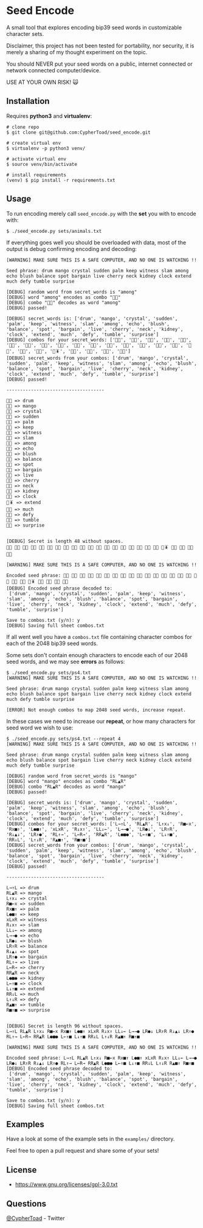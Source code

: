 # Seed Encode

A small tool that explores encoding bip39 seed words in customizable character sets.

Disclaimer, this project has not been tested for portability, nor security, it is merely a sharing of my thought experiment on the topic.

You should NEVER put your seed words on a public, internet connected or network connected computer/device.

USE AT YOUR OWN RISK! 🙀

## Installation
Requires **python3** and **virtualenv**:

```
# clone repo
$ git clone git@github.com:CypherToad/seed_encode.git

# create virtual env
$ virtualenv -p python3 venv/

# activate virtual env
$ source venv/bin/activate

# install requirements
(venv) $ pip install -r requirements.txt
```

## Usage

To run encoding merely call `seed_encode.py` with the **set** you with to encode with:

```
$ ./seed_encode.py sets/animals.txt
```

If everything goes well you should be overloaded with data, most of the output is debug confirming encoding and decoding:

```
[WARNING] MAKE SURE THIS IS A SAFE COMPUTER, AND NO ONE IS WATCHING !!

Seed phrase: drum mango crystal sudden palm keep witness slam among echo blush balance spot bargain live cherry neck kidney clock extend much defy tumble surprise

[DEBUG] random word from secret_words is "among"
[DEBUG] word "among" encodes as combo "🐀🦂"
[DEBUG] combo "🐀🦂" decodes as word "among"
[DEBUG] passed!

[DEBUG] secret_words is: ['drum', 'mango', 'crystal', 'sudden', 'palm', 'keep', 'witness', 'slam', 'among', 'echo', 'blush', 'balance', 'spot', 'bargain', 'live', 'cherry', 'neck', 'kidney', 'clock', 'extend', 'much', 'defy', 'tumble', 'surprise']
[DEBUG] combos for your secret_words: ['🐅🐀', '🐊🐁', '🐃🦭', '🐑🐄', '🐋🦛', '🐉🐂', '🐓🦒', '🐐🐄', '🐀🦂', '🐅🐔', '🐁🦝', '🐁🐢', '🐐🦅', '🐁🐪', '🐉🦌', '🐂🦩', '🐊🦬', '🐉🐇', '🐃🐘', '🐅🪳', '🐊🦕', '🐄🐞', '🐒🐧', '🐑🐔']
[DEBUG] secret_words from your combos: ['drum', 'mango', 'crystal', 'sudden', 'palm', 'keep', 'witness', 'slam', 'among', 'echo', 'blush', 'balance', 'spot', 'bargain', 'live', 'cherry', 'neck', 'kidney', 'clock', 'extend', 'much', 'defy', 'tumble', 'surprise']
[DEBUG] passed!

------------------------------------

🐅🐀 => drum
🐊🐁 => mango
🐃🦭 => crystal
🐑🐄 => sudden
🐋🦛 => palm
🐉🐂 => keep
🐓🦒 => witness
🐐🐄 => slam
🐀🦂 => among
🐅🐔 => echo
🐁🦝 => blush
🐁🐢 => balance
🐐🦅 => spot
🐁🐪 => bargain
🐉🦌 => live
🐂🦩 => cherry
🐊🦬 => neck
🐉🐇 => kidney
🐃🐘 => clock
🐅🪳 => extend
🐊🦕 => much
🐄🐞 => defy
🐒🐧 => tumble
🐑🐔 => surprise


[DEBUG] Secret is length 48 without spaces.
🐅🐀 🐊🐁 🐃🦭 🐑🐄 🐋🦛 🐉🐂 🐓🦒 🐐🐄 🐀🦂 🐅🐔 🐁🦝 🐁🐢 🐐🦅 🐁🐪 🐉🦌 🐂🦩 🐊🦬 🐉🐇 🐃🐘 🐅🪳 🐊🦕 🐄🐞 🐒🐧 🐑🐔

[WARNING] MAKE SURE THIS IS A SAFE COMPUTER, AND NO ONE IS WATCHING !!

Encoded seed phrase: 🐅🐀 🐊🐁 🐃🦭 🐑🐄 🐋🦛 🐉🐂 🐓🦒 🐐🐄 🐀🦂 🐅🐔 🐁🦝 🐁🐢 🐐🦅 🐁🐪 🐉🦌 🐂🦩 🐊🦬 🐉🐇 🐃🐘 🐅🪳 🐊🦕 🐄🐞 🐒🐧 🐑🐔
[DEBUG] Encoded seed phrase decoded to:
 ['drum', 'mango', 'crystal', 'sudden', 'palm', 'keep', 'witness', 'slam', 'among', 'echo', 'blush', 'balance', 'spot', 'bargain', 'live', 'cherry', 'neck', 'kidney', 'clock', 'extend', 'much', 'defy', 'tumble', 'surprise']

Save to combos.txt (y/n): y
[DEBUG] Saving full sheet combos.txt
```

If all went well you have a `combos.txt` file containing character combos for each of the 2048 bip39 seed words.

Some sets don't contain enough characters to encode each of our 2048 seed words,
and we may see **errors** as follows:

```
$ ./seed_encode.py sets/ps4.txt
[WARNING] MAKE SURE THIS IS A SAFE COMPUTER, AND NO ONE IS WATCHING !!

Seed phrase: drum mango crystal sudden palm keep witness slam among echo blush balance spot bargain live cherry neck kidney clock extend much defy tumble surprise

[ERROR] Not enough combos to map 2048 seed words, increase repeat.
```

In these cases we need to increase our **repeat**, or how many characters for seed word we wish to use:

```
$ ./seed_encode.py sets/ps4.txt --repeat 4
[WARNING] MAKE SURE THIS IS A SAFE COMPUTER, AND NO ONE IS WATCHING !!

Seed phrase: drum mango crystal sudden palm keep witness slam among echo blush balance spot bargain live cherry neck kidney clock extend much defy tumble surprise

[DEBUG] random word from secret_words is "mango"
[DEBUG] word "mango" encodes as combo "RL▲R"
[DEBUG] combo "RL▲R" decodes as word "mango"
[DEBUG] passed!

[DEBUG] secret_words is: ['drum', 'mango', 'crystal', 'sudden', 'palm', 'keep', 'witness', 'slam', 'among', 'echo', 'blush', 'balance', 'spot', 'bargain', 'live', 'cherry', 'neck', 'kidney', 'clock', 'extend', 'much', 'defy', 'tumble', 'surprise']
[DEBUG] combos for your secret_words: ['L→↑L', 'RL▲R', 'L↑x↓', 'R■←x', 'Rx■↑', 'L●■↑', 'xLxR', 'R↓x↑', 'LL↓←', 'L→→●', 'LR●↓', 'LR↑R', 'R↓▲↓', 'LR↑●', 'RL↑→', 'L←R→', 'RR▲R', 'L●■●', 'L←↑■', 'L↓↑■', 'RR↓L', 'L↑↓R', 'R▲■↑', 'R■↑■']
[DEBUG] secret_words from your combos: ['drum', 'mango', 'crystal', 'sudden', 'palm', 'keep', 'witness', 'slam', 'among', 'echo', 'blush', 'balance', 'spot', 'bargain', 'live', 'cherry', 'neck', 'kidney', 'clock', 'extend', 'much', 'defy', 'tumble', 'surprise']
[DEBUG] passed!

------------------------------------

L→↑L => drum
RL▲R => mango
L↑x↓ => crystal
R■←x => sudden
Rx■↑ => palm
L●■↑ => keep
xLxR => witness
R↓x↑ => slam
LL↓← => among
L→→● => echo
LR●↓ => blush
LR↑R => balance
R↓▲↓ => spot
LR↑● => bargain
RL↑→ => live
L←R→ => cherry
RR▲R => neck
L●■● => kidney
L←↑■ => clock
L↓↑■ => extend
RR↓L => much
L↑↓R => defy
R▲■↑ => tumble
R■↑■ => surprise


[DEBUG] Secret is length 96 without spaces.
L→↑L RL▲R L↑x↓ R■←x Rx■↑ L●■↑ xLxR R↓x↑ LL↓← L→→● LR●↓ LR↑R R↓▲↓ LR↑● RL↑→ L←R→ RR▲R L●■● L←↑■ L↓↑■ RR↓L L↑↓R R▲■↑ R■↑■

[WARNING] MAKE SURE THIS IS A SAFE COMPUTER, AND NO ONE IS WATCHING !!

Encoded seed phrase: L→↑L RL▲R L↑x↓ R■←x Rx■↑ L●■↑ xLxR R↓x↑ LL↓← L→→● LR●↓ LR↑R R↓▲↓ LR↑● RL↑→ L←R→ RR▲R L●■● L←↑■ L↓↑■ RR↓L L↑↓R R▲■↑ R■↑■
[DEBUG] Encoded seed phrase decoded to:
 ['drum', 'mango', 'crystal', 'sudden', 'palm', 'keep', 'witness', 'slam', 'among', 'echo', 'blush', 'balance', 'spot', 'bargain', 'live', 'cherry', 'neck', 'kidney', 'clock', 'extend', 'much', 'defy', 'tumble', 'surprise']

Save to combos.txt (y/n): y
[DEBUG] Saving full sheet combos.txt
```

## Examples

Have a look at some of the example sets in the `examples/` directory.

Feel free to open a pull request and share some of your sets!

## License

  * https://www.gnu.org/licenses/gpl-3.0.txt

## Questions

  [@CypherToad](https://twitter.com/CypherToad) - Twitter
